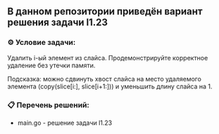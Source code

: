 ## В данном репозитории приведён вариант решения задачи l1.23  

### ⚙️ Условие задачи:  

Удалить i-ый элемент из слайса. Продемонстрируйте корректное удаление без утечки памяти.

Подсказка: можно сдвинуть хвост слайса на место удаляемого элемента (copy(slice[i:], slice[i+1:])) и уменьшить длину слайса на 1.

### 📋 Перечень решений:

- main.go - решение задачи l1.23  
